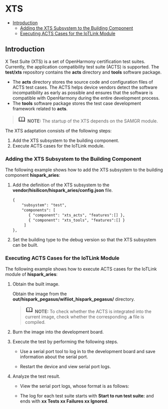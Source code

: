 # XTS<a name="EN-US_TOPIC_0000001063110883"></a>

-   [Introduction](#section6725155811454)
    -   [Adding the XTS Subsystem to the Building Component](#section46981118105417)
    -   [Executing ACTS Cases for the IoTLink Module](#section9489122319819)


## Introduction<a name="section6725155811454"></a>

X Test Suite \(XTS\) is a set of OpenHarmony certification test suites. Currently, the application compatibility test suite \(ACTS\) is supported. The  **test/xts**  repository contains the  **acts**  directory and  **tools**  software package.

-   The  **acts**  directory stores the source code and configuration files of ACTS test cases. The ACTS helps device vendors detect the software incompatibility as early as possible and ensures that the software is compatible with OpenHarmony during the entire development process.
-   The  **tools**  software package stores the test case development framework related to  **acts**.

>![](../public_sys-resources/icon-note.gif) **NOTE:** 
>The startup of the XTS depends on the SAMGR module.

The XTS adaptation consists of the following steps:

1.  Add the XTS subsystem to the building component.
2.  Execute ACTS cases for the IoTLink module.

### Adding the XTS Subsystem to the Building Component<a name="section46981118105417"></a>

The following example shows how to add the XTS subsystem to the building component  **hispark\_aries**:

1.  Add the definition of the XTS subsystem to the  **vendor/hisilicon/hispark\_aries/config.json**  file.

    ```
    {
        "subsystem": "test",
        "components": [
           { "component": "xts_acts", "features":[] },
           { "component": "xts_tools", "features":[] }
         ]
    },
    ```

2.  Set the building type to the debug version so that the XTS subsystem can be built.

### Executing ACTS Cases for the IoTLink Module<a name="section9489122319819"></a>

The following example shows how to execute ACTS cases for the IoTLink module of  **hispark\_aries**:

1.  Obtain the built image.

    Obtain the image from the  **out/hispark\_pegasus/wifiiot\_hispark\_pegasus/**  directory.

    >![](../public_sys-resources/icon-note.gif) **NOTE:** 
    >To check whether the ACTS is integrated into the current image, check whether the corresponding  **.a**  file is compiled.

2.  Burn the image into the development board.
3.  Execute the test by performing the following steps.
    -   Use a serial port tool to log in to the development board and save information about the serial port.

    -   Restart the device and view serial port logs.

4.  Analyze the test result.
    -   View the serial port logs, whose format is as follows:

    -   The log for each test suite starts with  **Start to run test suite:**  and ends with  **xx Tests xx Failures xx Ignored**.


